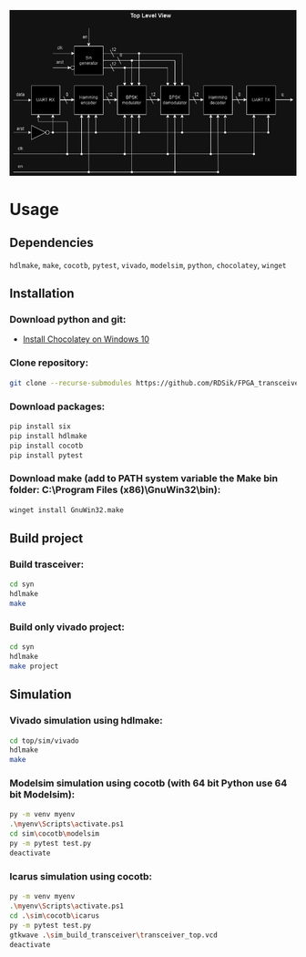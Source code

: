 ![My Image](pic/transeiver.drawio.png)

# Usage

## Dependencies 

`hdlmake`, `make`, `cocotb`, `pytest`, `vivado`, `modelsim`, `python`, `chocolatey`, `winget`

## Installation

### Download python and git:
- [Install Chocolatey on Windows 10](https://gist.github.com/lopezjurip/2a188c90284bf239197b)

### Clone repository:
```bash
git clone --recurse-submodules https://github.com/RDSik/FPGA_transceiver.git
```

### Download packages:
```bash
pip install six
pip install hdlmake
pip install cocotb
pip install pytest
```

### Download make (add to PATH system variable the Make bin folder: C:\Program Files (x86)\GnuWin32\bin):
```bash
winget install GnuWin32.make
```

## Build project

### Build trasceiver:
```bash
cd syn
hdlmake
make
```

### Build only vivado project:
```bash
cd syn
hdlmake
make project
```

## Simulation

### Vivado simulation using hdlmake:
```bash
cd top/sim/vivado
hdlmake
make
```

### Modelsim simulation using cocotb (with 64 bit Python use 64 bit Modelsim):
```bash
py -m venv myenv
.\myenv\Scripts\activate.ps1
cd sim\cocotb\modelsim
py -m pytest test.py
deactivate
```

### Icarus simulation using cocotb:
```bash
py -m venv myenv
.\myenv\Scripts\activate.ps1
cd .\sim\cocotb\icarus
py -m pytest test.py
gtkwave .\sim_build_transceiver\transceiver_top.vcd
deactivate
```
